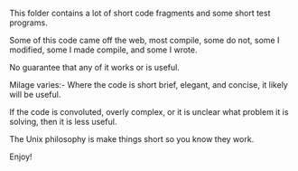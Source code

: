 This folder contains a lot of short code fragments and some short test programs.

Some of this code came off the web, most compile, some do not, some I modified, some I made compile, and some I wrote.

No guarantee that any of it works or is useful.

Milage varies:-
   Where the code is short brief, elegant, and concise, it likely will be useful.

   If the code is convoluted, overly complex, or it is unclear what problem it is solving, then it is less useful.

   The Unix philosophy is make things short so you know they work.

Enjoy!
